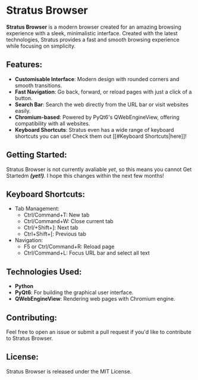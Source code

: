 # Stratus Browser

**Stratus Browser** is a modern browser created for an amazing browsing experience with a sleek, minimalistic interface. Created with the latest technologies, Stratus provides a fast and smooth browsing experience while focusing on simplicity.

## Features:
- **Customisable Interface**: Modern design with rounded corners and smooth transitions.
- **Fast Navigation**: Go back, forward, or reload pages with just a click of a button.
- **Search Bar**: Search the web directly from the URL bar or visit websites easily.
- **Chromium-based**: Powered by PyQt6's QWebEngineView, offering compatibility with all websites.
- **Keyboard Shortcuts**: Stratus even has a wide range of keyboard shortcuts you can use! Check them out [[#Keyboard Shortcuts|here]]!

## Getting Started:
Stratus Browser is not currently avaliable *yet*, so this means you cannot Get Startedm ***(yet!)***. I hope this changes within the next few months!

## Keyboard Shortcuts:
- Tab Management:
    - Ctrl/Command+T: New tab
    - Ctrl/Command+W: Close current tab
    - Ctrl/+Shift+]: Next tab
    - Ctrl+Shift+[: Previous tab
- Navigation:
    - F5 or Ctrl/Command+R: Reload page
    - Ctrl/Command+L: Focus URL bar and select all text

## Technologies Used:
- **Python**
- **PyQt6**: For building the graphical user interface.
- **QWebEngineView**: Rendering web pages with Chromium engine.

## Contributing:
Feel free to open an issue or submit a pull request if you'd like to contribute to Stratus Browser.

## License:
Stratus Browser is released under the MIT License.